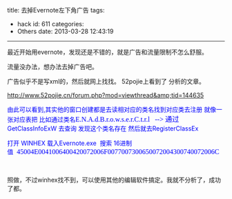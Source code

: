 title: 去掉Evernote左下角广告
tags:
  - hack
id: 611
categories:
  - Others
date: 2013-03-28 12:43:19
---

最近开始用evernote，发现还是不错的，就是广告和流量限制不怎么舒服。

流量没办法，想办法去掉广告吧。

广告似乎不是写xml的，然后就网上找找。 52pojie上看到了 分析的文章。

http://www.52pojie.cn/forum.php?mod=viewthread&amp;tid=144635

<span style="color: #0000ff;">由此可以看到,其实他的窗口创建都是去读相对应的类名找到对应类去注册 就像一张对应表把 比如通过类名<span style="font-family: Tahoma;"><span style="font-size: medium;">E.N.A.d.B.r.o.w.s.e.r.C.t.r.l   --&gt; 通过</span></span>GetClassInfoExW 去查询 发现这个类名存在</span>
<span style="color: #0000ff;">然后就去RegisterClassEx</span>

<span style="color: #0000ff;">打开 WINHEX 载入Evernote.exe  搜索 16进制值  <span style="font-family: Tahoma;"><span style="font-size: medium;">45004E0041006400420072006F0077007300650072004300740072006C </span></span></span>

&nbsp;

照做，不过winhex找不到，可以使用其他的编辑软件搞定。我就不分析了，成功了都。